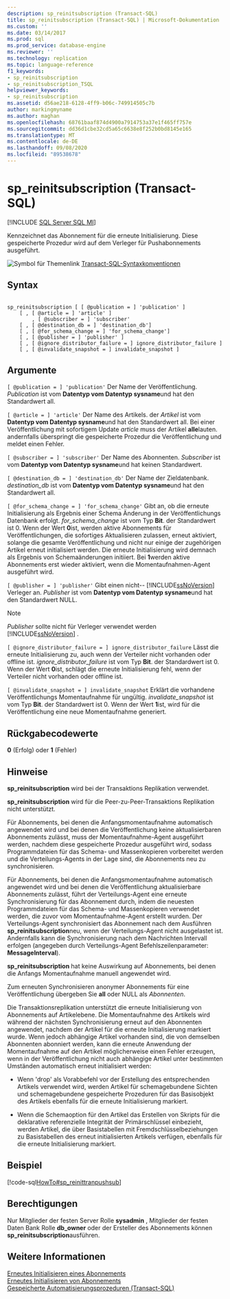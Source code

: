 ```yaml
---
description: sp_reinitsubscription (Transact-SQL)
title: sp_reinitsubscription (Transact-SQL) | Microsoft-Dokumentation
ms.custom: ''
ms.date: 03/14/2017
ms.prod: sql
ms.prod_service: database-engine
ms.reviewer: ''
ms.technology: replication
ms.topic: language-reference
f1_keywords:
- sp_reinitsubscription
- sp_reinitsubscription_TSQL
helpviewer_keywords:
- sp_reinitsubscription
ms.assetid: d56ae218-6128-4ff9-b06c-749914505c7b
author: markingmyname
ms.author: maghan
ms.openlocfilehash: 68761baaf874d4900a7914753a37e1f465ff757e
ms.sourcegitcommit: dd36d1cbe32cd5a65c6638e8f252b0bd8145e165
ms.translationtype: MT
ms.contentlocale: de-DE
ms.lasthandoff: 09/08/2020
ms.locfileid: "89538678"
---
```

# <a name="sp_reinitsubscription-transact-sql"></a>sp_reinitsubscription (Transact-SQL)
[!INCLUDE [SQL Server SQL MI](../../includes/applies-to-version/sql-asdbmi.md)]

  Kennzeichnet das Abonnement für die erneute Initialisierung. Diese gespeicherte Prozedur wird auf dem Verleger für Pushabonnements ausgeführt.  
  
 ![Symbol für Themenlink](../../database-engine/configure-windows/media/topic-link.gif "Symbol für Themenlink") [Transact-SQL-Syntaxkonventionen](../../t-sql/language-elements/transact-sql-syntax-conventions-transact-sql.md)  
  
## <a name="syntax"></a>Syntax  
  
```  
  
sp_reinitsubscription [ [ @publication = ] 'publication' ]  
    [ , [ @article = ] 'article' ]  
        , [ @subscriber = ] 'subscriber'  
    [ , [ @destination_db = ] 'destination_db']  
    [ , [ @for_schema_change = ] 'for_schema_change']  
    [ , [ @publisher = ] 'publisher' ]  
    [ , [ @ignore_distributor_failure = ] ignore_distributor_failure ]   
    [ , [ @invalidate_snapshot = ] invalidate_snapshot ]  
```  
  
## <a name="arguments"></a>Argumente  
`[ @publication = ] 'publication'` Der Name der Veröffentlichung. *Publication* ist vom **Datentyp vom Datentyp sysname**und hat den Standardwert all.  
  
`[ @article = ] 'article'` Der Name des Artikels. der *Artikel* ist vom **Datentyp vom Datentyp sysname**und hat den Standardwert all. Bei einer Veröffentlichung mit sofortigem Update *article* muss der Artikel **alle**lauten. andernfalls überspringt die gespeicherte Prozedur die Veröffentlichung und meldet einen Fehler.  
  
`[ @subscriber = ] 'subscriber'` Der Name des Abonnenten. *Subscriber* ist vom **Datentyp vom Datentyp sysname**und hat keinen Standardwert.  
  
`[ @destination_db = ] 'destination_db'` Der Name der Zieldatenbank. *destination_db* ist vom **Datentyp vom Datentyp sysname**und hat den Standardwert all.  
  
`[ @for_schema_change = ] 'for_schema_change'` Gibt an, ob die erneute Initialisierung als Ergebnis einer Schema Änderung in der Veröffentlichungs Datenbank erfolgt. *for_schema_change* ist vom Typ **Bit**. der Standardwert ist 0. Wenn der Wert **0**ist, werden aktive Abonnements für Veröffentlichungen, die sofortiges Aktualisieren zulassen, erneut aktiviert, solange die gesamte Veröffentlichung und nicht nur einige der zugehörigen Artikel erneut initialisiert werden. Die erneute Initialisierung wird demnach als Ergebnis von Schemaänderungen initiiert. Bei **1**werden aktive Abonnements erst wieder aktiviert, wenn die Momentaufnahmen-Agent ausgeführt wird.  
  
`[ @publisher = ] 'publisher'` Gibt einen nicht-- [!INCLUDE[ssNoVersion](../../includes/ssnoversion-md.md)] Verleger an. *Publisher* ist vom **Datentyp vom Datentyp sysname**und hat den Standardwert NULL.  
  
> [!NOTE]  
>  *Publisher* sollte nicht für Verleger verwendet werden [!INCLUDE[ssNoVersion](../../includes/ssnoversion-md.md)] .  
  
`[ @ignore_distributor_failure = ] ignore_distributor_failure` Lässt die erneute Initialisierung zu, auch wenn der Verteiler nicht vorhanden oder offline ist. *ignore_distributor_failure* ist vom Typ **Bit**. der Standardwert ist 0. Wenn der Wert **0**ist, schlägt die erneute Initialisierung fehl, wenn der Verteiler nicht vorhanden oder offline ist.  
  
`[ @invalidate_snapshot = ] invalidate_snapshot` Erklärt die vorhandene Veröffentlichungs Momentaufnahme für ungültig. *invalidate_snapshot* ist vom Typ **Bit**. der Standardwert ist 0. Wenn der Wert **1**ist, wird für die Veröffentlichung eine neue Momentaufnahme generiert.  
  
## <a name="return-code-values"></a>Rückgabecodewerte  
 **0** (Erfolg) oder **1** (Fehler)  
  
## <a name="remarks"></a>Hinweise  
 **sp_reinitsubscription** wird bei der Transaktions Replikation verwendet.  
  
 **sp_reinitsubscription** wird für die Peer-zu-Peer-Transaktions Replikation nicht unterstützt.  
  
 Für Abonnements, bei denen die Anfangsmomentaufnahme automatisch angewendet wird und bei denen die Veröffentlichung keine aktualisierbaren Abonnements zulässt, muss der Momentaufnahme-Agent ausgeführt werden, nachdem diese gespeicherte Prozedur ausgeführt wird, sodass Programmdateien für das Schema- und Massenkopieren vorbereitet werden und die Verteilungs-Agents in der Lage sind, die Abonnements neu zu synchronisieren.  
  
 Für Abonnements, bei denen die Anfangsmomentaufnahme automatisch angewendet wird und bei denen die Veröffentlichung aktualisierbare Abonnements zulässt, führt der Verteilungs-Agent eine erneute Synchronisierung für das Abonnement durch, indem die neuesten Programmdateien für das Schema- und Massenkopieren verwendet werden, die zuvor vom Momentaufnahme-Agent erstellt wurden. Der Verteilungs-Agent synchronisiert das Abonnement nach dem Ausführen **sp_reinitsubscription**neu, wenn der Verteilungs-Agent nicht ausgelastet ist. Andernfalls kann die Synchronisierung nach dem Nachrichten Intervall erfolgen (angegeben durch Verteilungs-Agent Befehlszeilenparameter: **MessageInterval**).  
  
 **sp_reinitsubscription** hat keine Auswirkung auf Abonnements, bei denen die Anfangs Momentaufnahme manuell angewendet wird.  
  
 Zum erneuten Synchronisieren anonymer Abonnements für eine Veröffentlichung übergeben Sie **all** oder NULL als *Abonnenten*.  
  
 Die Transaktionsreplikation unterstützt die erneute Initialisierung von Abonnements auf Artikelebene. Die Momentaufnahme des Artikels wird während der nächsten Synchronisierung erneut auf den Abonnenten angewendet, nachdem der Artikel für die erneute Initialisierung markiert wurde. Wenn jedoch abhängige Artikel vorhanden sind, die von demselben Abonnenten abonniert werden, kann die erneute Anwendung der Momentaufnahme auf den Artikel möglicherweise einen Fehler erzeugen, wenn in der Veröffentlichung nicht auch abhängige Artikel unter bestimmten Umständen automatisch erneut initialisiert werden:  
  
-   Wenn 'drop' als Vorabbefehl vor der Erstellung des entsprechenden Artikels verwendet wird, werden Artikel für schemagebundene Sichten und schemagebundene gespeicherte Prozeduren für das Basisobjekt des Artikels ebenfalls für die erneute Initialisierung markiert.  
  
-   Wenn die Schemaoption für den Artikel das Erstellen von Skripts für die deklarative referenzielle Integrität der Primärschlüssel einbezieht, werden Artikel, die über Basistabellen mit Fremdschlüsselbeziehungen zu Basistabellen des erneut initialisierten Artikels verfügen, ebenfalls für die erneute Initialisierung markiert.  
  
## <a name="example"></a>Beispiel  
 [!code-sql[HowTo#sp_reinittranpushsub](../../relational-databases/replication/codesnippet/tsql/sp-reinitsubscription-tr_1.sql)]  
  
## <a name="permissions"></a>Berechtigungen  
 Nur Mitglieder der festen Server Rolle **sysadmin** , Mitglieder der festen Daten Bank Rolle **db_owner** oder der Ersteller des Abonnements können **sp_reinitsubscription**ausführen.  
  
## <a name="see-also"></a>Weitere Informationen  
 [Erneutes Initialisieren eines Abonnements](../../relational-databases/replication/reinitialize-a-subscription.md)   
 [Erneutes Initialisieren von Abonnements](../../relational-databases/replication/reinitialize-subscriptions.md)   
 [Gespeicherte Automatisierungsprozeduren &#40;Transact-SQL&#41;](../../relational-databases/system-stored-procedures/replication-stored-procedures-transact-sql.md)  
  
  
